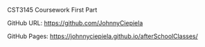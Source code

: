CST3145 Coursework First Part

GitHub URL:
https://github.com/JohnnyCiepiela

GitHub Pages:
https://johnnyciepiela.github.io/afterSchoolClasses/